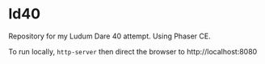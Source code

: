 # ld40

Repository for my Ludum Dare 40 attempt. Using Phaser CE.

To run locally, `http-server` then direct the browser to http://localhost:8080

